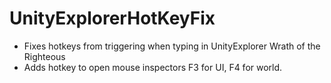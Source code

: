# UnityExplorerHotKeyFix
 *  Fixes hotkeys from triggering when typing in UnityExplorer Wrath of the Righteous
 *  Adds hotkey to open mouse inspectors F3 for UI, F4 for world.

